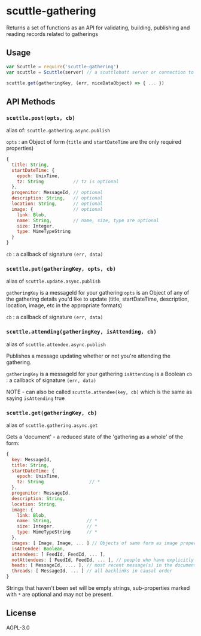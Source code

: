 # scuttle-gathering

Returns a set of functions as an API for validating, building, publishing and reading records related to gatherings

## Usage

```js
var Scuttle = require('scuttle-gathering')
var scuttle = Scuttle(server) // a scuttlebutt server or connection to one

scuttle.get(gatheringKey, (err, niceDataObject) => { ... })
```

## API Methods

### `scuttle.post(opts, cb)`

alias of:  `scuttle.gathering.async.publish`

`opts` : an Object of form (`title` and `startDateTime` are the only required properties)

```js
{
  title: String,
  startDateTime: {
    epoch: UnixTime,
    tz: String           // tz is optional
  },
  progenitor: MessageId, // optional
  description: String,   // optional
  location: String,      // optional
  image: {               // optional
    link: Blob,
    name: String,        // name, size, type are optional
    size: Integer,
    type: MimeTypeString
  }
}
```

`cb` : a callback of signature `(err, data)`


### `scuttle.put(gatheringKey, opts, cb)`

alias of `scuttle.update.async.publish`

`gatheringKey` is a messageId for your gathering
`opts` is an Object of any of the gathering details you'd like to update (title, startDateTime, description, location, image, etc in the appropriate formats)

`cb` : a callback of signature `(err, data)`


### `scuttle.attending(gatheringKey, isAttending, cb)`

alias of `scuttle.attendee.async.publish`

Publishes a message updating whether or not you're attending the gathering.

`gatheringKey` is a messageId for your gathering
`isAttending` is a Boolean
`cb` : a callback of signature `(err, data)`

NOTE - can also be called `scuttle.attendee(key, cb)` which is the same as saying `isAttending` true

### `scuttle.get(gatheringKey, cb)`

alias of `scuttle.gathering.async.get`

Gets a 'document' - a reduced state of the 'gathering as a whole' of the form:

```js
{
  key: MessageId,
  title: String,
  startDateTime: {
    epoch: UnixTime,
    tz: String                 // *
  },
  progenitor: MessageId,
  description: String,
  location: String,
  image: {
    link: Blob,
    name: String,             // *
    size: Integer,            // *
    type: MimeTypeString      // *
  },
  images: [ Image, Image, ... ] // Objects of same form as image property
  isAttendee: Boolean,
  attendees: [ FeedId, FeedId, ... ],
  notAttendees: [ FeedId, FeedId, ... ], // people who have explicitly said they are not coming, or cancelled
  heads: [ MessageId, .... ], // most recent message(s) in the document/ thread
  threads: [ MessageId, ... ] // all backlinks in causal order
}
```

Strings that haven't been set will be empty strings, sub-properties marked with `*` are optional and may not be present.


## License

AGPL-3.0
